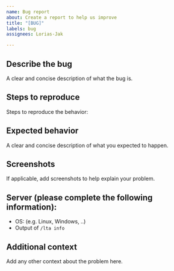 ```yaml
---
name: Bug report
about: Create a report to help us improve
title: "[BUG]"
labels: bug
assignees: Lorias-Jak

---
```


## Describe the bug
A clear and concise description of what the bug is.

## Steps to reproduce
Steps to reproduce the behavior:


## Expected behavior
A clear and concise description of what you expected to happen.

## Screenshots
If applicable, add screenshots to help explain your problem.

## Server (please complete the following information):
 - OS: (e.g. Linux, Windows, ..)
 - Output of `/lta info`

## Additional context
Add any other context about the problem here.

